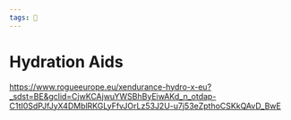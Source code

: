 ```yaml
---
tags: 🥑
---
```


# Hydration Aids

https://www.rogueeurope.eu/xendurance-hydro-x-eu?_sdst=BE&gclid=CjwKCAjwuYWSBhByEiwAKd_n_otdap-C1tI0SdPJfJyX4DMblRKGLyFfvJOrLz53J2U-u7j53eZpthoCSKkQAvD_BwE